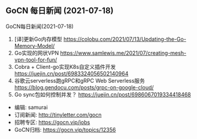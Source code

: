 ## GoCN 每日新闻 (2021-07-18)

GoCN每日新闻(2021-07-18)

1. [译]更新Go内存模型 https://colobu.com/2021/07/13/Updating-the-Go-Memory-Model/
2. Go实现的网状VPN https://www.samlewis.me/2021/07/creating-mesh-vpn-tool-for-fun/
3. Cobra + Client-go实现K8s自定义插件开发 https://juejin.cn/post/6983324056502140964
4. 谷歌云serverless跑gRPC和gRPC Web Serverless服务  https://blog.gendocu.com/posts/grpc-on-google-cloud/
5. Go sync包如何控制并发？ https://juejin.cn/post/6986067019334418468

* 编辑: samurai
* 订阅新闻: http://tinyletter.com/gocn
* 招聘专区: https://gocn.vip/jobs
* GoCN归档: https://gocn.vip/topics/12356
